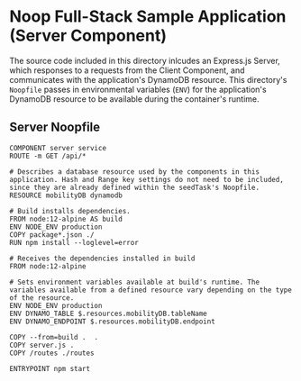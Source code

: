 # Noop Full-Stack Sample Application (Server Component)

The source code included in this directory inlcudes an Express.js Server, which responses to a requests from the Client Component, and communicates with the application's DynamoDB resource. This directory's `Noopfile` passes in environmental variables (`ENV`) for the application's DynamoDB resource to be available during the container's runtime.

## Server Noopfile
```
COMPONENT server service
ROUTE -m GET /api/*

# Describes a database resource used by the components in this application. Hash and Range key settings do not need to be included, since they are already defined within the seedTask's Noopfile.
RESOURCE mobilityDB dynamodb

# Build installs dependencies.
FROM node:12-alpine AS build
ENV NODE_ENV production
COPY package*.json ./
RUN npm install --loglevel=error

# Receives the dependencies installed in build
FROM node:12-alpine

# Sets environment variables available at build's runtime. The variables available from a defined resource vary depending on the type of the resource.
ENV NODE_ENV production
ENV DYNAMO_TABLE $.resources.mobilityDB.tableName
ENV DYNAMO_ENDPOINT $.resources.mobilityDB.endpoint

COPY --from=build .  .
COPY server.js .
COPY /routes ./routes

ENTRYPOINT npm start
```